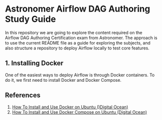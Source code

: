 # Astronomer Airflow DAG Authoring Study Guide
In this repository we are going to explore the content required on the Airflow DAG Authoring Certification exam from Astronomer. The approach is to use the current README file as a guide for exploring the subjects, and also structure a repository to deploy Airflow locally to test core features.

## 1. Installing Docker
One of the easiest ways to deploy Airflow is through Docker containers. To do it, we first need to install Docker and Docker Compose.

## References
1. [How To Install and Use Docker on Ubuntu ()Digital Ocean)](https://www.digitalocean.com/community/tutorials/how-to-install-and-use-docker-on-ubuntu-20-04)
2. [How To Install and Use Docker Compose on Ubuntu (Digital Ocean)](https://www.digitalocean.com/community/tutorials/how-to-install-and-use-docker-compose-on-ubuntu-20-04)